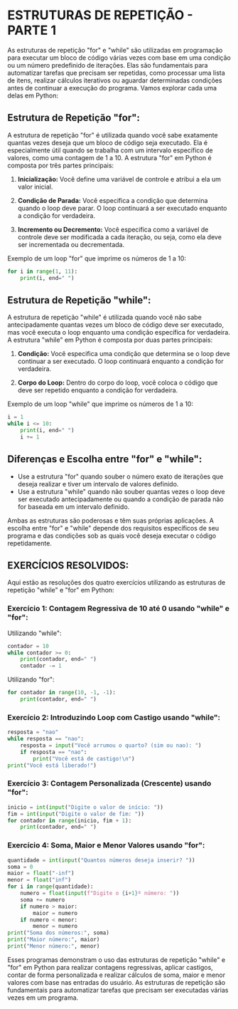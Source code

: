 # ESTRUTURAS DE REPETIÇÃO - PARTE 1 
As estruturas de repetição "for" e "while" são utilizadas em programação para executar um bloco de código várias vezes com base em uma condição ou um número predefinido de iterações. Elas são fundamentais para automatizar tarefas que precisam ser repetidas, como processar uma lista de itens, realizar cálculos iterativos ou aguardar determinadas condições antes de continuar a execução do programa. Vamos explorar cada uma delas em Python:

## **Estrutura de Repetição "for":**
A estrutura de repetição "for" é utilizada quando você sabe exatamente quantas vezes deseja que um bloco de código seja executado. Ela é especialmente útil quando se trabalha com um intervalo específico de valores, como uma contagem de 1 a 10. A estrutura "for" em Python é composta por três partes principais:

1. **Inicialização:** Você define uma variável de controle e atribui a ela um valor inicial.

2. **Condição de Parada:** Você especifica a condição que determina quando o loop deve parar. O loop continuará a ser executado enquanto a condição for verdadeira.

3. **Incremento ou Decremento:** Você especifica como a variável de controle deve ser modificada a cada iteração, ou seja, como ela deve ser incrementada ou decrementada.

Exemplo de um loop "for" que imprime os números de 1 a 10:
```python
for i in range(1, 11):
    print(i, end=" ")
```

## **Estrutura de Repetição "while":**
A estrutura de repetição "while" é utilizada quando você não sabe antecipadamente quantas vezes um bloco de código deve ser executado, mas você executa o loop enquanto uma condição específica for verdadeira. A estrutura "while" em Python é composta por duas partes principais:

1. **Condição:** Você especifica uma condição que determina se o loop deve continuar a ser executado. O loop continuará enquanto a condição for verdadeira.

2. **Corpo do Loop:** Dentro do corpo do loop, você coloca o código que deve ser repetido enquanto a condição for verdadeira.

Exemplo de um loop "while" que imprime os números de 1 a 10:
```python
i = 1
while i <= 10:
    print(i, end=" ")
    i += 1
```

## **Diferenças e Escolha entre "for" e "while":**
- Use a estrutura "for" quando souber o número exato de iterações que deseja realizar e tiver um intervalo de valores definido.
- Use a estrutura "while" quando não souber quantas vezes o loop deve ser executado antecipadamente ou quando a condição de parada não for baseada em um intervalo definido.

Ambas as estruturas são poderosas e têm suas próprias aplicações. A escolha entre "for" e "while" depende dos requisitos específicos de seu programa e das condições sob as quais você deseja executar o código repetidamente.

## **EXERCÍCIOS RESOLVIDOS:**
Aqui estão as resoluções dos quatro exercícios utilizando as estruturas de repetição "while" e "for" em Python:

### **Exercício 1: Contagem Regressiva de 10 até 0 usando "while" e "for":**
Utilizando "while":
```python
contador = 10
while contador >= 0:
    print(contador, end=" ")
    contador -= 1
```

Utilizando "for":
```python
for contador in range(10, -1, -1):
    print(contador, end=" ")
```

### **Exercício 2: Introduzindo Loop com Castigo usando "while":**
```python
resposta = "nao"
while resposta == "nao":
    resposta = input("Você arrumou o quarto? (sim ou nao): ")
    if resposta == "nao":
        print("Você está de castigo!\n")
print("Você está liberado!")
```

### **Exercício 3: Contagem Personalizada (Crescente) usando "for":**
```python
inicio = int(input("Digite o valor de início: "))
fim = int(input("Digite o valor de fim: "))
for contador in range(inicio, fim + 1):
    print(contador, end=" ")
```

### **Exercício 4: Soma, Maior e Menor Valores usando "for":**
```python
quantidade = int(input("Quantos números deseja inserir? "))
soma = 0
maior = float("-inf")
menor = float("inf")
for i in range(quantidade):
    numero = float(input(f"Digite o {i+1}º número: "))
    soma += numero
    if numero > maior:
        maior = numero
    if numero < menor:
        menor = numero
print("Soma dos números:", soma)
print("Maior número:", maior)
print("Menor número:", menor)
```

Esses programas demonstram o uso das estruturas de repetição "while" e "for" em Python para realizar contagens regressivas, aplicar castigos, contar de forma personalizada e realizar cálculos de soma, maior e menor valores com base nas entradas do usuário. As estruturas de repetição são fundamentais para automatizar tarefas que precisam ser executadas várias vezes em um programa.
